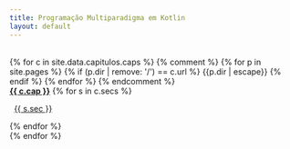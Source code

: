 ```yaml
---
title: Programação Multiparadigma em Kotlin
layout: default
---
```


<div class="index">
<br>
{% for c in site.data.capitulos.caps %}
{% comment %}
  {% for p in site.pages %}
        {% if (p.dir | remove: '/') == c.url %}
          {{p.dir | escape}}
        {% endif %}
      {% endfor %}
{% endcomment %}

<section>
<b><a href="{{c.url}}">{{ c.cap }}</a></b>
{% for s in c.secs %}
   <p>&nbsp;&nbsp;<a href="{{c.url}}/{{s.url}}">{{ s.sec }}</a></p>
{% endfor %}
</section>
{% endfor %}
</div>
